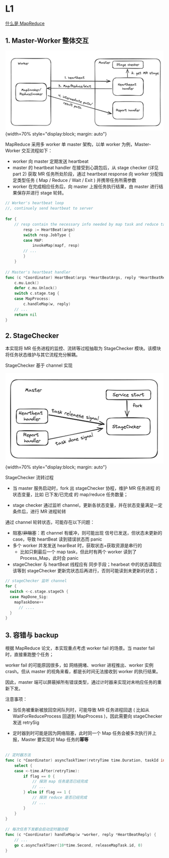 # L1

[什么是 MapReduce](https://zh.wikipedia.org/wiki/MapReduce)


## 1. Master-Worker 整体交互

![Alt text](image/image.png){width=70% style="display:block; margin: auto"}

MapReduce 采用多 worker 单 master 架构，以单 worker 为例，Master-Worker 交互流程如下：

* worker 向 master 定期发送 heartbeat
* master 的 heartbeat handler 在接受到心跳包后，从 stage checker (详见 part 2) 获取 MR 任务所处阶段，通过 heartbeat response 向 worker 分配指定类型任务 ( Map / Reduce / Wait / Exit ) 并携带任务所需参数
* worker 在完成相应任务后，向 master 上报任务执行结果，由 master 进行结果保存并进行 stage 轮转。


```go
// Worker's heartbeat loop
//, continuely send heartbeat to server 

for {
    // resp contain the necessary info needed by map task and reduce task
		resp := HeartBeat(args)
		switch resp.JobType {
		case MAP:
			invokeMap(mapf, resp)
		// ...
		}
	}

// Master's heartbeat handler
func (c *Coordinator) HeartBeat(args *HeartBeatArgs, reply *HeartBeatReply) error {
	c.mu.Lock()
	defer c.mu.Unlock()
	switch c.stage.tag {
	case MapProcess:
		c.handleMap(w, reply)
	// ...
	return nil
}
```

## 2. StageChecker

本实现将 MR 任务进程的监控、流转等过程抽取为 StageChecker 模块。该模块将任务状态维护与其它流程充分解耦。

StageChecker 基于 channel 实现

![Alt text](image/image-1.png){width=70% style="display:block; margin: auto"}

StageChecker 流转过程

* 当 master 服务启动时，fork 出 stageChecker 协程，维护 MR 任务进程 的状态变量，比如 已下发/已完成 的 map/reduce 任务数量；

* stage checker 通过监听 channel，更新各状态变量，并在状态变量满足一定条件后，进行 MR 进程轮转

通过 channel 轮转状态，可能存在以下问题：

* 阻塞/~~非阻塞~~：若 channel 有缓冲，则可能出现 信号已发送，但状态未更新的 case，导致 heartBeat 读到错误状态而 panic
* 多个 worker 并发发送 hearBeat 时，获取状态+获取资源是串行的
  * 比如只剩最后一个 map task，但此时有两个 worker 读到了 Process_Map，此时会 panic
* stageChecker 与 heartBeat 线程应有 同步手段；hearbeat 中的状态读取应该等到 stageChecker 更新完状态后再进行，否则可能读到未更新的状态；

```go
// stageChecker 监听 channel
for {
  switch <-c.stage.stageCh {
  case MapDone_Sig:
    mapTaskDone++
      // ....
  }
}
```

## 3. 容错与 backup

根据 MapReduce 论文，本实现重点考虑 worker fail 的场景。当 master fail 时，直接重跑整个任务；

worker fail 的可能原因很多，如 网络拥堵、worker 进程推出、worker 实例 crash。但从 master 的视角来看，都是长时间无法接收到 worker 的执行结果。

因此，master 端可以屏蔽掉所有错误类型，通过计时器来实现对未响应任务的重新下发。

注意事项：

* 当任务被重新被放回空闲队列时，可能导致 MR 任务进程回退 ( 比如从 WaitForReduceProcess 回退到 MapProcess )，因此需要向 stageChecker 发送 retrySig

* 定时器到时可能是因为网络阻塞，此时同一个 Map 任务会被多次执行并上报，Master 要实现对 Map 任务的**幂等**

```go

// 定时器方法
func (c *Coordinator) asyncTaskTimer(retryTime time.Duration, taskId int, flag int) {
	select {
	case <-time.After(retryTime):
		if flag == 0 {
			// 探测 map 任务是否已经完成
			// ...
		} else if flag == 1 {
			// 探测 reduce 是否已经完成
			// ...
		}
	}
}

// 每次任务下发都会启动定时器协程
func (c *Coordinator) handleMap(w *worker, reply *HeartBeatReply) {
	// ...
	go c.asyncTaskTimer(10*time.Second, releaseMapTask.id, 0)
}
```
